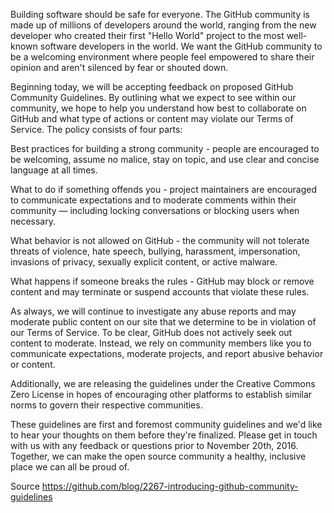 Building software should be safe for everyone. The GitHub community is made up of millions of developers around the world, ranging from the new developer who created their first "Hello World" project to the most well-known software developers in the world. We want the GitHub community to be a welcoming environment where people feel empowered to share their opinion and aren't silenced by fear or shouted down.

Beginning today, we will be accepting feedback on proposed GitHub Community Guidelines. By outlining what we expect to see within our community, we hope to help you understand how best to collaborate on GitHub and what type of actions or content may violate our Terms of Service. The policy consists of four parts:

Best practices for building a strong community - people are encouraged to be welcoming, assume no malice, stay on topic, and use clear and concise language at all times.

What to do if something offends you - project maintainers are encouraged to communicate expectations and to moderate comments within their community — including locking conversations or blocking users when necessary.

What behavior is not allowed on GitHub - the community will not tolerate threats of violence, hate speech, bullying, harassment, impersonation, invasions of privacy, sexually explicit content, or active malware.

What happens if someone breaks the rules - GitHub may block or remove content and may terminate or suspend accounts that violate these rules.

As always, we will continue to investigate any abuse reports and may moderate public content on our site that we determine to be in violation of our Terms of Service. To be clear, GitHub does not actively seek out content to moderate. Instead, we rely on community members like you to communicate expectations, moderate projects, and report abusive behavior or content.

Additionally, we are releasing the guidelines under the Creative Commons Zero License in hopes of encouraging other platforms to establish similar norms to govern their respective communities.

These guidelines are first and foremost community guidelines and we'd like to hear your thoughts on them before they're finalized. Please get in touch with us with any feedback or questions prior to November 20th, 2016. Together, we can make the open source community a healthy, inclusive place we can all be proud of.

Source https://github.com/blog/2267-introducing-github-community-guidelines
